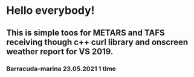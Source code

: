 # Hello everybody!
## This is simple toos for METARS and TAFS receiving though c++ curl library and onscreen weather report for VS 2019.
### Barracuda-marina 23.05.2021 1 time
